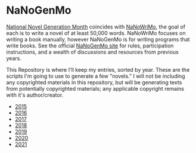 NaNoGenMo
=========

[National Novel Generation Month][1] coincides with [NaNoWriMo][2], the goal of each is
to write a novel of at least 50,000 words.  NaNoWriMo focuses on writing a book
manually, however NaNoGenMo is for writing programs that write books. See the
official [NaNoGenMo site][1] for rules, participation instructions, and a
wealth of discussions and resources from previous years.

This Repository is where I'll keep my entries, sorted by year.  These are the
scripts I'm going to use to generate a few "novels." I will not be including
any copyrighted materials in this repository, but will be generating texts from
potentially copyrighted materials; any applicable copyright remains with it's
author/creator.


* [2015](2015)
* [2016](2016)
* [2017](2017)
* [2018](2018)
* [2019](2019)
* [2020](2020)
* [2021](2021)

[1]: https://nanogenmo.github.io
[2]: https://nanowrimo.org
